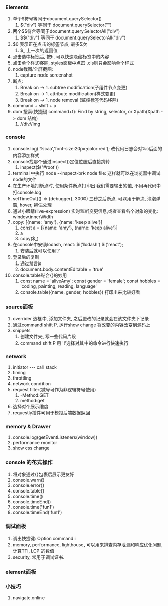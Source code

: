 ### Elements
1. 单个$符号等同于document.querySelector()
   1. $("div") 等同于 document.querySelector("")
2. 两个$$符合等同于document.querySelectorAll("div")
   1. $$("div") 等同于 document.querySelectorAll("div")
3. $0 表示正在点击的标签节点, 最多5次
   1. $_ 上一次的返回值
4. 点击选中标签后, 按h, 可以快速隐藏标签中的内容
5. 点击单个样式移除, styles面板中点击 .cls则只会影响单个样式
6. node截图/全屏截图: 
   1. capture node screenshot
7. 断点: 
   1. Break on -> 1. subtree modification(子组件节点变更)
   2. Break on -> 1. attribute modification(样式变更)
   3. Break on -> 1. node removal (监控标签代码移除)
8. command + shift + p
9. dom 搜索(快捷键 command+f): Find by string, selector, or Xpath(Xpath -> dom 结构)
   1. //div//img

### console
1. console.log('%caa','font-size:20px;color:red'); 改代码日志会对%c后面的内容添加样式
2. console找那个通过inspect()定位位置后直接跳转
   1. inspect($('#root'))
3. terminal 中执行 node --inspect-brk node file: 这样就可以在浏览器中调试node的文件
4. 在生产环境打断点时, 使用条件断点打印出 我们需要输出的值, 不用再代码中打console.log
5. setTimeOut(() => {debugger}, 3000) 三秒之后断点, 可以用于解决, 泡泡弹窗, hover, 拖住处理
6. 通过小眼睛(live-expression) 实时监听变更信息,或者查看各个对象的变化: window.innerWidth
7. copy: [{name: 'amy'}, {name: 'keep alive'}]
   1. const a = [{name: 'amy'}, {name: 'keep alive'}]
   2. a
   3. copy($_)
8. 在console中安装lodash, react: $i('lodash')  $i('react');
   1. 安装后就可以使用了
9. 登录后的复制
   1. 通过禁言js
   2. document.body.contentEditable = 'true'
10. console.table结合{}的妙用
    1. const name = 'aliveAmy'; const gender = 'female'; const hobbles = 'coding, painting, reading, language'
    2. console.table({name, gender, hobbles}) 打印出来比较好看


### source面板
1. overrider 选框中, 添加文件夹, 之后更改的记录就会在该文件夹下记录
2. 通过command shift P,  运行show change  将改变的内容改变到源码上
3. snippets
   1. 创建文件夹, 写一些代码片段
   2. command shift P 用 '!'选择对其中的命令进行快速执行

### network
1. initiator --- call stack
2. timing
3. throttling
4. network condition
5. request filter(减号可作为非逻辑符号使用)
   1. -Method:GET
   2. method:get
6. 选择对个展示维度
7. requestly插件可用于模拟后端数据返回


### memory & Drawer
1. console.log(getEventListeners(window))
2. performance monitor
3. show css change


### console 的花式操作
1. 将对象通过{}包裹后展示更友好
2. console.warn()
3. console.error()
4. console.table()
5. console.time()
6. console.timeEnd()
7. console.time('fun1')
8. console.timeEnd('fun1')

### 调试面板
1. 调出快捷键: Option command i
2. memory, performance, lighthouse, 可以用来排查内存泄漏和响应优化问题, 计算TTI, LCP 的数值
3. security, 常用于调试证书.


### element面板


### 小技巧
1. navigate.online